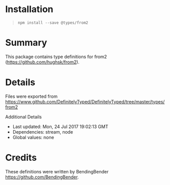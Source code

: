 # Installation
> `npm install --save @types/from2`

# Summary
This package contains type definitions for from2 (https://github.com/hughsk/from2).

# Details
Files were exported from https://www.github.com/DefinitelyTyped/DefinitelyTyped/tree/master/types/from2

Additional Details
 * Last updated: Mon, 24 Jul 2017 19:02:13 GMT
 * Dependencies: stream, node
 * Global values: none

# Credits
These definitions were written by BendingBender <https://github.com/BendingBender>.
